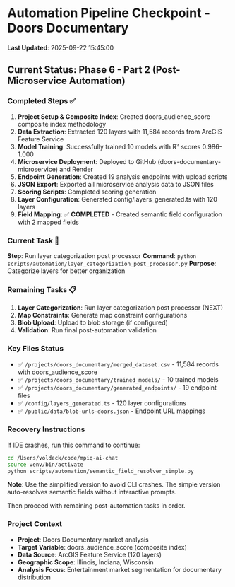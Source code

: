 # Automation Pipeline Checkpoint - Doors Documentary

**Last Updated**: 2025-09-22 15:45:00

## Current Status: Phase 6 - Part 2 (Post-Microservice Automation)

### Completed Steps ✅
1. **Project Setup & Composite Index**: Created doors_audience_score composite index methodology
2. **Data Extraction**: Extracted 120 layers with 11,584 records from ArcGIS Feature Service
3. **Model Training**: Successfully trained 10 models with R² scores 0.986-1.000
4. **Microservice Deployment**: Deployed to GitHub (doors-documentary-microservice) and Render
5. **Endpoint Generation**: Created 19 analysis endpoints with upload scripts
6. **JSON Export**: Exported all microservice analysis data to JSON files
7. **Scoring Scripts**: Completed scoring generation
8. **Layer Configuration**: Generated config/layers_generated.ts with 120 layers
9. **Field Mapping**: ✅ **COMPLETED** - Created semantic field configuration with 2 mapped fields

### Current Task 🔄
**Step**: Run layer categorization post processor
**Command**: `python scripts/automation/layer_categorization_post_processor.py`
**Purpose**: Categorize layers for better organization

### Remaining Tasks 📋
1. **Layer Categorization**: Run layer categorization post processor (NEXT)
2. **Map Constraints**: Generate map constraint configurations
3. **Blob Upload**: Upload to blob storage (if configured)
4. **Validation**: Run final post-automation validation

### Key Files Status
- ✅ `/projects/doors_documentary/merged_dataset.csv` - 11,584 records with doors_audience_score
- ✅ `/projects/doors_documentary/trained_models/` - 10 trained models
- ✅ `/projects/doors_documentary/generated_endpoints/` - 19 endpoint files
- ✅ `/config/layers_generated.ts` - 120 layer configurations
- ✅ `/public/data/blob-urls-doors.json` - Endpoint URL mappings

### Recovery Instructions
If IDE crashes, run this command to continue:
```bash
cd /Users/voldeck/code/mpiq-ai-chat
source venv/bin/activate
python scripts/automation/semantic_field_resolver_simple.py
```

**Note**: Use the simplified version to avoid CLI crashes. The simple version auto-resolves semantic fields without interactive prompts.

Then proceed with remaining post-automation tasks in order.

### Project Context
- **Project**: Doors Documentary market analysis
- **Target Variable**: doors_audience_score (composite index)
- **Data Source**: ArcGIS Feature Service (120 layers)
- **Geographic Scope**: Illinois, Indiana, Wisconsin
- **Analysis Focus**: Entertainment market segmentation for documentary distribution
